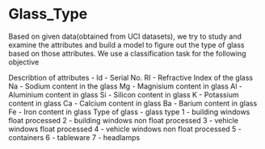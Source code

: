 # Glass_Type
Based on given data(obtained from UCI datasets), we try to study and examine the attributes and build a model to figure out the type of glass based on those attributes. We use a classification task for the following objective

Describtion of attributes - 
Id - Serial No.
RI - Refractive Index of the glass
Na - Sodium content in the glass
Mg - Magnisium content in glass
Al - Aluminium content in glass
Si - Silicon content in glass
K - Potassium content in glass
Ca - Calcium content in glass
Ba - Barium content in glass
Fe - Iron content in glass
Type of glass - glass type
  1 - building windows float processed
  2 - building windows non float processed
  3 - vehicle windows float processed
  4 - vehicle windows non float processed
  5 - containers
  6 - tableware
  7 - headlamps

